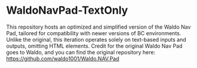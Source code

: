 # WaldoNavPad-TextOnly
This repository hosts an optimized and simplified version of the Waldo Nav Pad, tailored for compatibility with newer versions of BC environments. Unlike the original, this iteration operates solely on text-based inputs and outputs, omitting HTML elements.
Credit for the original Waldo Nav Pad goes to Waldo, and you can find the original repository here:
https://github.com/waldo1001/Waldo.NAV.Pad
